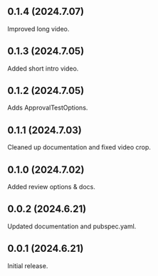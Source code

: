## 0.1.4 (2024.7.07)
Improved long video.

## 0.1.3 (2024.7.05)
Added short intro video.

## 0.1.2 (2024.7.05)
Adds ApprovalTestOptions.

## 0.1.1 (2024.7.03)
Cleaned up documentation and fixed video crop.

## 0.1.0 (2024.7.02)
Added review options & docs.

## 0.0.2 (2024.6.21)
Updated documentation and pubspec.yaml.

## 0.0.1 (2024.6.21)
Initial release.
